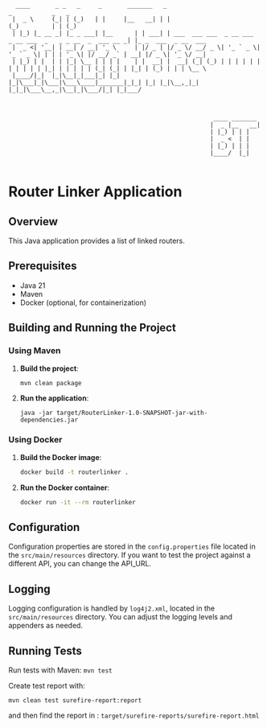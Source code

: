 
```
  ____       _ _   _     _       _______   _                                                _           _   _                 
 |  _ \     (_| | (_)   | |     |__   __| | |                                              (_)         | | (_)                
 | |_) |_ __ _| |_ _ ___| |__      | | ___| | ___  ___ ___  _ __ ___  _ __ ___  _   _ _ __  _  ___ __ _| |_ _  ___  _ __  ___ 
 |  _ <| '__| | __| / __| '_ \     | |/ _ | |/ _ \/ __/ _ \| '_ ` _ \| '_ ` _ \| | | | '_ \| |/ __/ _` | __| |/ _ \| '_ \/ __|
 | |_) | |  | | |_| \__ | | | |    | |  __| |  __| (_| (_) | | | | | | | | | | | |_| | | | | | (_| (_| | |_| | (_) | | | \__ \
 |____/|_|  |_|\__|_|___|_| |_|    |_|\___|_|\___|\___\____|_______|_|_| |_| |_|\__,_|_| |_|_|\___\__,_|\__|_|\___/|_| |_|___/ 



                                                         ____ _______ 
                                                        |  _ |__   __|
                                                        | |_) | | |   
                                                        |  _ <  | |   
                                                        | |_) | | |   
                                                        |____/  |_| 


```

# Router Linker Application

## Overview
This Java application provides a list of linked routers.


## Prerequisites

- Java 21
- Maven
- Docker (optional, for containerization)

## Building and Running the Project

### Using Maven

1. **Build the project**:
    ```
    mvn clean package
    ```

2. **Run the application**:
    ```
    java -jar target/RouterLinker-1.0-SNAPSHOT-jar-with-dependencies.jar
    ```

### Using Docker

1. **Build the Docker image**:
    ```sh
    docker build -t routerlinker .
    ```

2. **Run the Docker container**:
    ```sh
    docker run -it --rm routerlinker
    ```

## Configuration

Configuration properties are stored in the `config.properties` file located in the `src/main/resources` directory. If you want to test the project against a different API, you can change the API_URL.

## Logging

Logging configuration is handled by `log4j2.xml`, located in the `src/main/resources` directory. You can adjust the logging levels and appenders as needed.

## Running Tests

Run tests with Maven: `mvn test`

Create test report with:
```
mvn clean test surefire-report:report
```
and then find the report in :
`target/surefire-reports/surefire-report.html`
